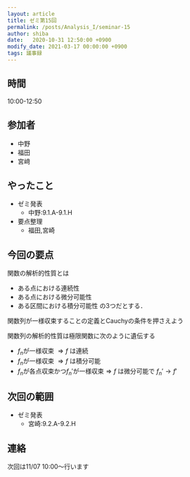 ```yaml
---
layout: article
title: ゼミ第15回
permalink: /posts/Analysis_I/seminar-15
author: shiba
date:   2020-10-31 12:50:00 +0900
modify_date: 2021-03-17 00:00:00 +0900
tags: 議事録
---
```


## 時間

10:00-12:50

## 参加者

- 中野
- 福田
- 宮﨑

## やったこと

- ゼミ発表
  - 中野:9.1.A-9.1.H
- 要点整理
  - 福田,宮崎

## 今回の要点

関数の解析的性質とは
- ある点における連続性
- ある点における微分可能性
- ある区間における積分可能性
の3つだとする．

関数列が一様収束することの定義とCauchyの条件を押さえよう

関数列の解析的性質は極限関数に次のように遺伝する
- $f_n$が一様収束 $\Longrightarrow f$ は連続
- $f_n$が一様収束 $\Longrightarrow f$ は積分可能
- $f_n$が各点収束かつ${f_n}'$が一様収束$\Longrightarrow f$ は微分可能で ${f_n}' \to f'$

## 次回の範囲

- ゼミ発表
  - 宮崎:9.2.A-9.2.H

## 連絡

次回は11/07 10:00～行います
